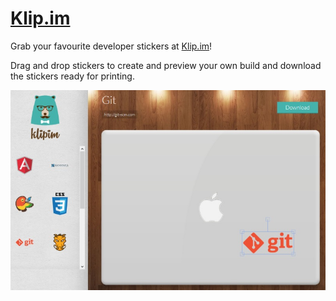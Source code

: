# [Klip.im](http://klip.im)

Grab your favourite developer stickers at [Klip.im](http://klip.im)!

Drag and drop stickers to create and preview your own build and download the stickers ready for printing.

![Klipim Screenshot](public/img/screenshot.jpg?raw=true)
